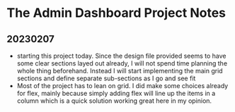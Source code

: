 # The Admin Dashboard Project Notes

## 20230207
- starting this project today. Since the design file provided seems to have some clear sections layed out already, I will not spend time planning the whole thing beforehand. Instead I will start implementing the main grid sections and define separate sub-sections as I go and see fit
- Most of the project has to lean on grid. I did make some choices already for flex, mainly because simply adding flex will line up the items in a column which is a quick solution working great here in my opinion.